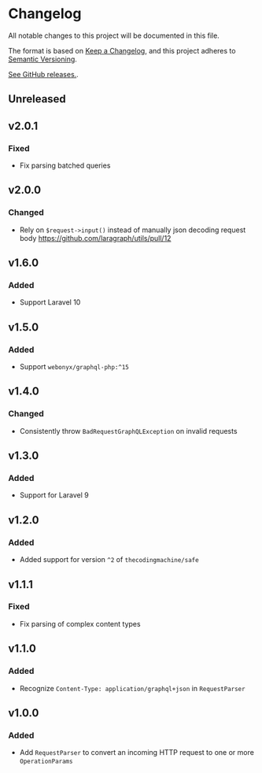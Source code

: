 # Changelog

All notable changes to this project will be documented in this file.

The format is based on [Keep a Changelog](https://keepachangelog.com/en/1.0.0),
and this project adheres to [Semantic Versioning](https://semver.org/spec/v2.0.0.html).

[See GitHub releases.](https://github.com/laragraph/utils/releases).

## Unreleased

## v2.0.1

### Fixed

- Fix parsing batched queries

## v2.0.0

### Changed

- Rely on `$request->input()` instead of manually json decoding request body https://github.com/laragraph/utils/pull/12

## v1.6.0

### Added

- Support Laravel 10

## v1.5.0

### Added

- Support `webonyx/graphql-php:^15`

## v1.4.0

### Changed

- Consistently throw `BadRequestGraphQLException` on invalid requests

## v1.3.0

### Added

- Support for Laravel 9

## v1.2.0

### Added

- Added support for version `^2` of `thecodingmachine/safe`

## v1.1.1

### Fixed

- Fix parsing of complex content types

## v1.1.0

### Added

- Recognize `Content-Type: application/graphql+json` in `RequestParser`

## v1.0.0

### Added

- Add `RequestParser` to convert an incoming HTTP request to one or more `OperationParams`

